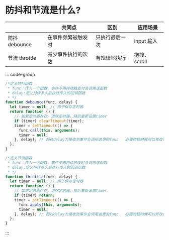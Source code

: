 # 防抖和节流是什么?

<article-info/>

|               | 共同点             | 区别           | 应用场景     |
| ------------- | ------------------ | -------------- | ------------ |
| 防抖 debounce | 在事件频繁被触发时 | 只执行最后一次 | input 输入   |
| 节流 throttle | 减少事件执行的次数 | 有规律地执行   | 拖拽、scroll |

::: code-group

```js [防抖]
/*定义防抖函数
 * func：传入一个函数，事件不再持续触发时会调用该函数
 * delay:定义持续多久后执行传入的回调函数
 * */
function debounce(func, delay) {
  let timer = null; // 用于保存定时器
  return function () {
    // 如果定时器存在，清除定时器，随后重新设置timer
    if (timer) clearTimeout(timer);
    timer = setTimeout(() => {
      func.call(this, arguments);
      timer = null;
    }, delay); // 超过delay为接收到事件会调用这里的func   必要的额时候可以修改func的this指向  由于timer对外部存在引用，因此不会被销毁
  };
}
```

```js [节流]
/*定义节流函数
 * func：传入一个函数，事件不再持续触发时会调用该函数
 * delay:定义持续多久后执行传入的回调函数
 * */
function throttle(func, delay) {
  let timer = null; // 用于保存定时器
  return function () {
    // 如果定时器存在，清除定时器，随后重新设置timer
    if (timer) return;
    timer = setTimeout(() => {
      func.apply(this, arguments);
      timer = null;
    }, delay); // 超过delay为接收到事件会调用这里的func   必要的额时候可以修改func的this指向  由于timer对外部存在引用，因此不会被销毁
  };
}
```

:::
